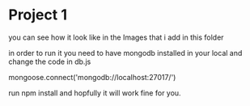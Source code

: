 # Project 1

you can see how it look like in the Images that i add in this 
folder 

in order to run it you need to have mongodb installed 
in your local and change the code in db.js

mongoose.connect('mongodb://localhost:27017/<here add your data base coll>')

run npm install and hopfully it will work fine for you.
